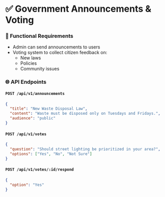 # ✅ Government Announcements & Voting

### 🔧 Functional Requirements

- Admin can send announcements to users
- Voting system to collect citizen feedback on:
  - New laws
  - Policies
  - Community issues

### 🌐 API Endpoints

#### `POST /api/v1/announcements`

```json
{
  "title": "New Waste Disposal Law",
  "content": "Waste must be disposed only on Tuesdays and Fridays.",
  "audience": "public"
}
```

#### `POST /api/v1/votes`

```json
{
  "question": "Should street lighting be prioritized in your area?",
  "options": ["Yes", "No", "Not Sure"]
}
```

#### `POST /api/v1/votes/:id/respond`

```json
{
  "option": "Yes"
}
```
